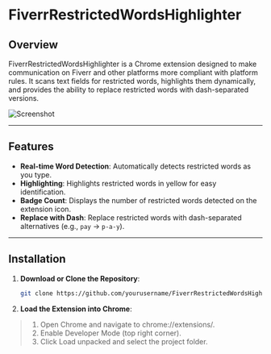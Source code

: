 # FiverrRestrictedWordsHighlighter

## Overview
FiverrRestrictedWordsHighlighter is a Chrome extension designed to make communication on Fiverr and other platforms more compliant with platform rules. It scans text fields for restricted words, highlights them dynamically, and provides the ability to replace restricted words with dash-separated versions.

![Screenshot](https://github.com/user-attachments/assets/914d082c-324d-436c-bdb6-343e8d4fc4db)

---

## Features
- **Real-time Word Detection**: Automatically detects restricted words as you type.
- **Highlighting**: Highlights restricted words in yellow for easy identification.
- **Badge Count**: Displays the number of restricted words detected on the extension icon.
- **Replace with Dash**: Replace restricted words with dash-separated alternatives (e.g., `pay` → `p-a-y`).

---

## Installation
1. **Download or Clone the Repository**:
   ```bash
   git clone https://github.com/yourusername/FiverrRestrictedWordsHighlighter.git

   
2. **Load the Extension into Chrome**:
> 1. Open Chrome and navigate to chrome://extensions/.
> 2. Enable Developer Mode (top right corner).
> 3. Click Load unpacked and select the project folder.
